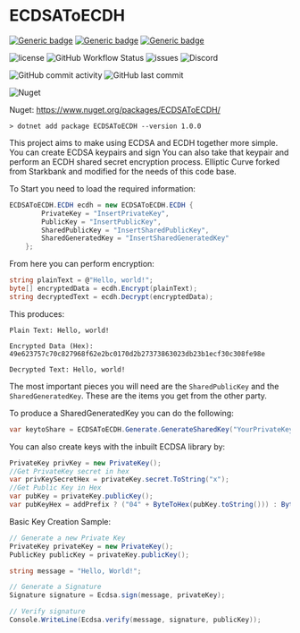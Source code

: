 # ECDSAToECDH

[![Generic badge](https://img.shields.io/badge/IDE-VS2022-blue.svg)](https://shields.io/)
[![Generic badge](https://img.shields.io/badge/C%23-10%2E0-blue.svg)](https://shields.io/)
[![Generic badge](https://img.shields.io/badge/%2ENet%20Core-6%2E0-blue.svg)](https://shields.io/)

![license](https://img.shields.io/github/license/ReserveBlockIO/ecdsatoecdh)
![GitHub Workflow Status](https://img.shields.io/github/actions/workflow/status/ReserveBlockIO/ecdsatoecdh/dotnet.yml)
![issues](https://img.shields.io/github/issues/ReserveBlockIO/ecdsatoecdh)
![Discord](https://img.shields.io/discord/917499597692211260?label=discord)

![GitHub commit activity](https://img.shields.io/github/commit-activity/m/ReserveBlockIO/ecdsatoecdh)
![GitHub last commit](https://img.shields.io/github/last-commit/ReserveBlockIO/ecdsatoecdh)

![Nuget](https://img.shields.io/nuget/dt/ECDSAToECDH)

Nuget: https://www.nuget.org/packages/ECDSAToECDH/

`> dotnet add package ECDSAToECDH --version 1.0.0`

This project aims to make using ECDSA and ECDH together more simple.
You can create ECDSA keypairs and sign
You can also take that keypair and perform an ECDH shared secret encryption process.
Elliptic Curve forked from Starkbank and modified for the needs of this code base. 

To Start you need to load the required information:

```csharp
ECDSAToECDH.ECDH ecdh = new ECDSAToECDH.ECDH {
		PrivateKey = "InsertPrivateKey",
		PublicKey = "InsertPublicKey",
		SharedPublicKey = "InsertSharedPublicKey",
		SharedGeneratedKey = "InsertSharedGeneratedKey"		
	};
 ```
From here you can perform encryption:

```csharp
string plainText = @"Hello, world!";
byte[] encryptedData = ecdh.Encrypt(plainText);
string decryptedText = ecdh.Decrypt(encryptedData);
```
This produces:
```
Plain Text: Hello, world!

Encrypted Data (Hex): 49e623757c70c827968f62e2bc0170d2b27373863023db23b1ecf30c308fe98e

Decrypted Text: Hello, world!
```

The most important pieces you will need are the `SharedPublicKey` and the `SharedGeneratedKey`. These are the items you get from the other party. 

To produce a SharedGeneratedKey you can do the following:

```csharp 
var keytoShare = ECDSAToECDH.Generate.GenerateSharedKey("YourPrivateKey", "YourPublicKey", "SecondPartiesPublicKey");`
```

You can also create keys with the inbuilt ECDSA library by:

```csharp
PrivateKey privKey = new PrivateKey();
//Get PrivateKey secret in hex
var privKeySecretHex = privateKey.secret.ToString("x");
//Get Public Key in Hex
var pubKey = privateKey.publicKey();
var pubKeyHex = addPrefix ? ("04" + ByteToHex(pubKey.toString())) : ByteToHex(pubKey.toString());
```

Basic Key Creation Sample:
```csharp
// Generate a new Private Key
PrivateKey privateKey = new PrivateKey();
PublicKey publicKey = privateKey.publicKey();

string message = "Hello, World!";

// Generate a Signature
Signature signature = Ecdsa.sign(message, privateKey);

// Verify signature
Console.WriteLine(Ecdsa.verify(message, signature, publicKey));
```
